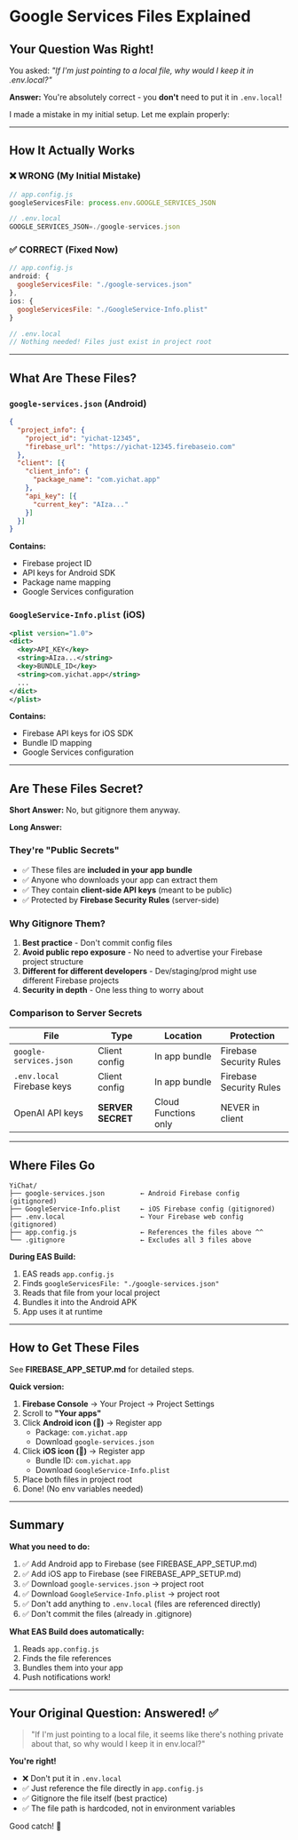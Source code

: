 # Google Services Files Explained

## Your Question Was Right!

You asked: *"If I'm just pointing to a local file, why would I keep it in .env.local?"*

**Answer:** You're absolutely correct - you **don't** need to put it in `.env.local`!

I made a mistake in my initial setup. Let me explain properly:

---

## How It Actually Works

### ❌ WRONG (My Initial Mistake)
```javascript
// app.config.js
googleServicesFile: process.env.GOOGLE_SERVICES_JSON

// .env.local
GOOGLE_SERVICES_JSON=./google-services.json
```

### ✅ CORRECT (Fixed Now)
```javascript
// app.config.js
android: {
  googleServicesFile: "./google-services.json"
},
ios: {
  googleServicesFile: "./GoogleService-Info.plist"
}

// .env.local
// Nothing needed! Files just exist in project root
```

---

## What Are These Files?

### `google-services.json` (Android)
```json
{
  "project_info": {
    "project_id": "yichat-12345",
    "firebase_url": "https://yichat-12345.firebaseio.com"
  },
  "client": [{
    "client_info": {
      "package_name": "com.yichat.app"
    },
    "api_key": [{
      "current_key": "AIza..."
    }]
  }]
}
```

**Contains:**
- Firebase project ID
- API keys for Android SDK
- Package name mapping
- Google Services configuration

### `GoogleService-Info.plist` (iOS)
```xml
<plist version="1.0">
<dict>
  <key>API_KEY</key>
  <string>AIza...</string>
  <key>BUNDLE_ID</key>
  <string>com.yichat.app</string>
  ...
</dict>
</plist>
```

**Contains:**
- Firebase API keys for iOS SDK
- Bundle ID mapping
- Google Services configuration

---

## Are These Files Secret?

**Short Answer:** No, but gitignore them anyway.

**Long Answer:**

### They're "Public Secrets"
- ✅ These files are **included in your app bundle**
- ✅ Anyone who downloads your app can extract them
- ✅ They contain **client-side API keys** (meant to be public)
- ✅ Protected by **Firebase Security Rules** (server-side)

### Why Gitignore Them?
1. **Best practice** - Don't commit config files
2. **Avoid public repo exposure** - No need to advertise your Firebase project structure
3. **Different for different developers** - Dev/staging/prod might use different Firebase projects
4. **Security in depth** - One less thing to worry about

### Comparison to Server Secrets

| File | Type | Location | Protection |
|------|------|----------|------------|
| `google-services.json` | Client config | In app bundle | Firebase Security Rules |
| `.env.local` Firebase keys | Client config | In app bundle | Firebase Security Rules |
| OpenAI API keys | **SERVER SECRET** | Cloud Functions only | NEVER in client |

---

## Where Files Go

```
YiChat/
├── google-services.json         ← Android Firebase config (gitignored)
├── GoogleService-Info.plist     ← iOS Firebase config (gitignored)
├── .env.local                   ← Your Firebase web config (gitignored)
├── app.config.js                ← References the files above ^^
└── .gitignore                   ← Excludes all 3 files above
```

**During EAS Build:**
1. EAS reads `app.config.js`
2. Finds `googleServicesFile: "./google-services.json"`
3. Reads that file from your local project
4. Bundles it into the Android APK
5. App uses it at runtime

---

## How to Get These Files

See **FIREBASE_APP_SETUP.md** for detailed steps.

**Quick version:**

1. **Firebase Console** → Your Project → Project Settings
2. Scroll to **"Your apps"**
3. Click **Android icon (🤖)** → Register app
   - Package: `com.yichat.app`
   - Download `google-services.json`
4. Click **iOS icon (🍎)** → Register app
   - Bundle ID: `com.yichat.app`
   - Download `GoogleService-Info.plist`
5. Place both files in project root
6. Done! (No env variables needed)

---

## Summary

**What you need to do:**
1. ✅ Add Android app to Firebase (see FIREBASE_APP_SETUP.md)
2. ✅ Add iOS app to Firebase (see FIREBASE_APP_SETUP.md)
3. ✅ Download `google-services.json` → project root
4. ✅ Download `GoogleService-Info.plist` → project root
5. ✅ Don't add anything to `.env.local` (files are referenced directly)
6. ✅ Don't commit the files (already in .gitignore)

**What EAS Build does automatically:**
1. Reads `app.config.js`
2. Finds the file references
3. Bundles them into your app
4. Push notifications work!

---

## Your Original Question: Answered! ✅

> "If I'm just pointing to a local file, it seems like there's nothing private about that, so why would I keep it in env.local?"

**You're right!**
- ❌ Don't put it in `.env.local`
- ✅ Just reference the file directly in `app.config.js`
- ✅ Gitignore the file itself (best practice)
- ✅ The file path is hardcoded, not in environment variables

Good catch! 🎯
